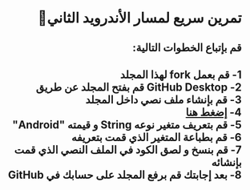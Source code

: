 <div dir = "rtl">
  
# تمرين سريع لمسار الأندرويد الثاني💚

##  قم بإتباع الخطوات التالية:

1- قم بعمل fork لهذا المجلد 
<br>
2- GitHub Desktop قم بفتح المجلد عن طريق 
<br>
3- قم بإنشاء ملف نصي داخل المجلد 
<br>
4- [إضغط هنا](https://www.tutorialspoint.com/compile_java_online.php)
<br>
5- قم بتعريف متغير نوعه String و قيمته "Android"
<br>
6- قم بطباعة المتغير الذي قمت بتعريفه
<br>
7- قم بنسخ و لصق الكود في الملف النصي الذي قمت بإنشائه
<br>
8- بعد إجابتك قم برفع المجلد على حسابك في GitHub 
-------------------
</div>
